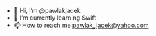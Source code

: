 - 👋 Hi, I’m @pawlakjacek
- 🌱 I’m currently learning Swift
- 📫 How to reach me pawlak_jacek@yahoo.com

<!---
pawlakjacek/pawlakjacek is a ✨ special ✨ repository because its `README.md` (this file) appears on your GitHub profile.
You can click the Preview link to take a look at your changes.
--->
